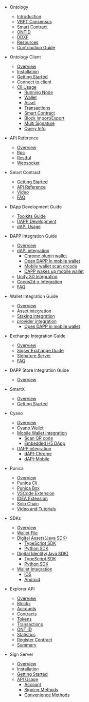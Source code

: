 - Ontology
  - [Introduction](docs-en/DeveloperGuide/introduction.md)
  - [VBFT Consensus](docs-en/DeveloperGuide/02-VBFT-introduction.md)
  - [Smart Contract](docs-en/DeveloperGuide/smartcontract/00-introduction-sc.md)
  - [ONTID](docs-en/DeveloperGuide/04-ontid.md)
  - [DDXF](docs-en/DeveloperGuide/05-ddxf.md)
  - [Resources](docs-en/DeveloperGuide/06-white-papers.md)
  - [Contribution Guide](docs-en/DeveloperGuide/07-contributions-guide.md)

- Ontology Client
  - [Overview](docs-en/OntologyCli/00-overview.md)
  - [Installation](docs-en/OntologyCli/01-installation.md)
  - [Getting Started](docs-en/OntologyCli/getting-started.md)
  - [Connect to client](docs-en/OntologyCli/03-connect-to-client.md)
  - [Cli Usage](docs-en/OntologyCli/11-cli-usage.md)
      - [Running Node](docs-en/OntologyCli/02-running-node.md)
      - [Wallet](docs-en/OntologyCli/04-wallet-management.md)
      - [Asset](docs-en/OntologyCli/05-asset-management.md)
      - [Transactions](docs-en/OntologyCli/06-transactions.md)
      - [Smart Contract](docs-en/OntologyCli/07-smart-contracts.md)
      - [Block Import/Export](docs-en/OntologyCli/08-block-data.md)
      - [Multi Signature](docs-en/OntologyCli/09-multisig.md)
      - [Query Info](docs-en/OntologyCli/10-query-info.md)

- API Reference
  - [Overview](docs-en/API/00-overview.md)
  - [Rpc](docs-en/API/01-rpc_api.md)
  - [Restful](docs-en/API/02-restful_api.md)
  - [Websocket](docs-en/API/03-websocket_api.md)

- Smart Contract
  - [Getting Started](docs-en/smartcontract/01-started.md)
  - [API Reference](docs-en/smartcontract/02-template.md)
  - [Video](docs-en/smartcontract/04-tutorials.md)
  - [FAQ](docs-en/smartcontract/05-sc-faq.md)

- DApp Development Guide
  - [Toolkits Guide](docs-en/DeveloperGuide/tools.md)
  - [DAPP Development](docs-en/QuickGuide/00-dapp_development.md)
  - [dAPI Usage](docs-en/QuickGuide/06-dapi-useage.md)

- DAPP Integration Guide
  - [Overview](docs-en/dApp-Integration/00-dapp_integration.md)
  - [dAPI integration](docs-en/dApp-Integration/09-dapi_integration.md)
      - [Chrome plugin wallet](docs-en/dApp-Integration/03-DAppDocking-use-chrome-extension-wallet.md)
      - [Open DAPP in mobile wallet](docs-en/dApp-Integration/01-DAppDocking-Wallet-Opens-DApp.md)
      - [Mobile wallet scan qrcode](docs-en/dApp-Integration/02-DAppDocking-QRcode.md)
      - [DAPP wakes up mobile wallet](docs-en/dApp-Integration/06-DAppDocking-Wake-up.md)
  - [Unity 3D Integration](docs-en/dApp-Integration/12-unity_integration.md)
  - [Cocos2d-x Integration](docs-en/dApp-Integration/13-cocos-integration.md)       
  - [FAQ](docs-en/dApp-Integration/11-Q&A.md)


- Wallet Integration Guide
  - [Overview](docs-en/Wallet-Integration/00-wallet_integration.md)
  - [Asset integration](docs-en/Wallet-Integration/01-WalletDocking-asset-docking.md)
  - [Staking integration](docs-en/Wallet-Integration/08-WalletDocking-staking-docking.md)
  - [provider  integration](docs-en/Wallet-Integration/02-WalletDocking-provider-sdk-docking.md)
      - [Open DAPP in mobile wallet](docs-en/Wallet-Integration/04-WalletDocking-wallet-open-DApp.md)

- Exchange Integration Guide
  - [Overview](docs-en/exchange-API/Ontology+Exchange+Docking+Document.md)
  - [Sigsvr Exchange Guide](docs-en/exchange-API/Sigsvr_Exchange_Guide.md)
  - [Signature Server](docs-en/exchange-API/Ontology+Signature+Server+Tutorials.md)
  - [FAQ](docs-en/exchange-API/ONT+Exchange+Docking+FAQ.md)
  
- DAPP Store Integration Guide
  - [Overview](docs-en/dapps/overview.md)

- SmartX
  - [Overview](docs-en/SmartX/00-overview.md)
  - [Getting Started](docs-en/SmartX/01-getting-started.md)

- Cyano
  - [Overview](docs-en/Cyano/00-overview.md)
  - [Cyano Wallet](docs-en/Cyano/02-getting-started.md)
  - [Mobile Wallet integration](docs-en/Cyano/Cyano-provider/00-overview.md)
      - [Scan QR code](docs-en/Cyano/Cyano-provider/02-scan-qrcode.md)
      - [Embedded H5 DApp](docs-en/Cyano/Cyano-provider/03-embedded-h5.md)
  - [DAPP integration](docs-en/Cyano/dApi/00-overview.md)
      - [dAPI-Chrome](docs-en/Cyano/dApi/02-getting-started.md)
      - [dAPI-Mobile](docs-en/Cyano/dApi-mobile/02-getting-started.md)

- Punica
  - [Overview](docs-en/Punica/punica.md)
  - [Punica Cli](docs-en/Punica/punica-cli.md)
  - [Punica Box](docs-en/Punica/punica-box.md)
  - [VSCode Extension](docs-en/Punica/sc-extension.md)
  - [IDEA Extension](docs-en/Punica/sc-idea-extension.md)
  - [Solo Chain](docs-en/Punica/solo-chain.md)
  - [Video and Tutorials](docs-en/Punica/tutorials.md)

- SDKs
  - [Overview](docs-en/SDKs/00-overview.md)
  - [Wallet File](docs-en/SDKs/01-wallet-file-specification.md)
  - [Digital Assets(Java SDK)](docs-en/SDKs/java-sdk.md)
      - [TypeScript SDK](docs-en/SDKs/ts-sdk.md)
      - [Python SDK](docs-en/SDKs/python-sdk.md)
  - [Digital Identity(Java SDK)](docs-en/SDKs/java-sdk-ontid.md)
      - [TypeScript SDK](docs-en/SDKs/ts-sdk-ontid.md)
      - [Python SDK](docs-en/SDKs/python-sdk-ontid.md)
  - [Wallet Integration](docs-en/SDKs/02-wallet-intergration.md)
      - [iOS](docs-en/SDKs/ontology_wallet_dev_ts_sdk_en.md)
      - [Android](docs-en/SDKs/ontology_wallet_dev_android_en.md)

- Explorer API
  - [Overview](docs-en/explorer/overview.md)
  - [Blocks](docs-en/explorer/blocks.md)
  - [Accounts](docs-en/explorer/accounts.md)
  - [Contracts](docs-en/explorer/contracts.md)
  - [Tokens](docs-en/explorer/tokens.md)
  - [Transactions](docs-en/explorer/transactions.md)
  - [ONT ID](docs-en/explorer/ontid.md)
  - [Statistics](docs-en/explorer/statistics.md)
  - [Register Contract](docs-en/explorer/registerContract.md)
  - [Summary](docs-en/explorer/summary.md)

- Sign Server
  - [Overview](docs-en/SignServer/00-overview.md)
  - [Installation](docs-en/SignServer/01-installation.md)
  - [Getting Started](docs-en/SignServer/02-getting-started.md)
  - [API Usage](docs-en/SignServer/03-api-usage.md)
      - [Account](docs-en/SignServer/04-api-account-methods.md)
      - [Signing Methods](docs-en/SignServer/05-api-signing-methods.md)
      - [Convenience Methods](docs-en/SignServer/06-api-signing-convinience-methods.md)
